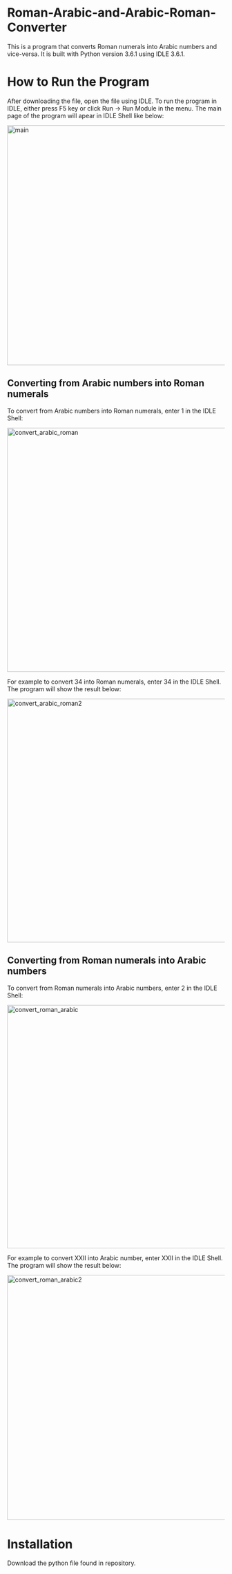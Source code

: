 # Roman-Arabic-and-Arabic-Roman-Converter
This is a program that converts Roman numerals into Arabic numbers and vice-versa. It is built with Python version 3.6.1 using IDLE 3.6.1. 

# How to Run the Program

After downloading the file, open the file using IDLE. To run the program in IDLE, either press F5 key or click 
Run -> Run Module in the menu. The main page of the program will apear in IDLE Shell like below:

<img width="555" alt="main" src="https://user-images.githubusercontent.com/37702849/39094375-0489e29e-4661-11e8-8d18-cbbfa7e1217a.png">

## Converting from Arabic numbers into Roman numerals

To convert from Arabic numbers into Roman numerals, enter 1 in the IDLE Shell:

<img width="565" alt="convert_arabic_roman" src="https://user-images.githubusercontent.com/37702849/39094378-0643c032-4661-11e8-975c-f1c47c66fe29.png">

For example to convert 34 into Roman numerals, enter 34 in the IDLE Shell. The program will show the result below:

<img width="564" alt="convert_arabic_roman2" src="https://user-images.githubusercontent.com/37702849/39094382-0fe06640-4661-11e8-961e-5d80e9fc4ec3.png">

## Converting from Roman numerals into Arabic numbers

To convert from Roman numerals into Arabic numbers, enter 2 in the IDLE Shell:

<img width="563" alt="convert_roman_arabic" src="https://user-images.githubusercontent.com/37702849/39094385-1251c8f6-4661-11e8-9213-80b9a773b06d.png">

For example to convert XXII into Arabic number, enter XXII in the IDLE Shell. The program will show the result below:

<img width="567" alt="convert_roman_arabic2" src="https://user-images.githubusercontent.com/37702849/39094388-155a9a46-4661-11e8-8203-8fe9d34b9e05.png">

# Installation 

Download the python file found in repository.
